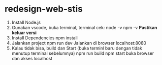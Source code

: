 # redesign-web-stis
1. Install Node.js
2. Gunakan vscode, buka terminal, terminal cek:
   node -v
   npm -v
   **Pastikan keluar versi**
3. Install Dependencies
   npm install
4. Jalankan project
   npm run dev
   Jalankan di browser localhost:8080
6. Kalau tidak bisa, build dan Start (buka terminl baru dengan tidak menutup terminal sebelumnya)
   npm run build
   npm start
   buka browser dan akses localhost
